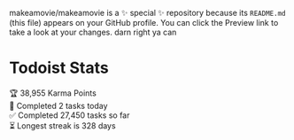 makeamovie/makeamovie is a ✨ special ✨ repository because its `README.md` (this file) appears on your GitHub profile.
You can click the Preview link to take a look at your changes. darn right ya can

# Todoist Stats

<!-- TODO-IST:START -->
🏆  38,955 Karma Points           
🌸  Completed 2 tasks today           
✅  Completed 27,450 tasks so far           
⏳  Longest streak is 328 days
<!-- TODO-IST:END -->